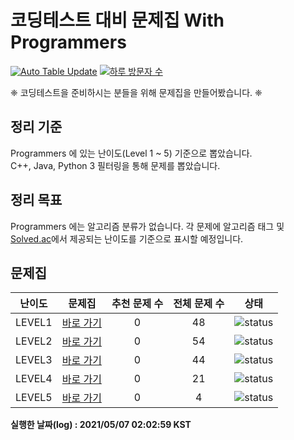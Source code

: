 # 코딩테스트 대비 문제집 With Programmers

[![Auto Table Update](https://github.com/tony9402/programmers/actions/workflows/auto_update_table.yml/badge.svg)](https://github.com/tony9402/programmers/actions/workflows/auto_update_table.yml)
[![하루 방문자 수](https://hits.seeyoufarm.com/api/count/incr/badge.svg?url=https%3A%2F%2Fgithub.com%2Ftony9402%2Fprogrammers)](https://github.com/tony9402/programmers)

❈  코딩테스트을 준비하시는 분들을 위해 문제집을 만들어봤습니다. ❈

## 정리 기준

Programmers 에 있는 난이도(Level 1 ~ 5) 기준으로 뽑았습니다.  
C++, Java, Python 3 필터링을 통해 문제를 뽑았습니다.

## 정리 목표

Programmers 에는 알고리즘 분류가 없습니다. 
각 문제에 알고리즘 태그 및 [Solved.ac](https://solved.ac/)에서 제공되는 난이도를 기준으로 표시할 예정입니다.

## 문제집



| 난이도 | 문제집 | 추천 문제 수 | 전체 문제 수 | 상태 |
| :--: |:--: |:--: |:--: |:--: |
| LEVEL1 | [바로 가기](./LEVEL1) | 0 | 48 | ![status][TODO] |
| LEVEL2 | [바로 가기](./LEVEL2) | 0 | 54 | ![status][TODO] |
| LEVEL3 | [바로 가기](./LEVEL3) | 0 | 44 | ![status][TODO] |
| LEVEL4 | [바로 가기](./LEVEL4) | 0 | 21 | ![status][TODO] |
| LEVEL5 | [바로 가기](./LEVEL5) | 0 | 4 | ![status][TODO] |


**실행한 날짜(log) : 2021/05/07 02:02:59 KST**


[TODO]: https://img.shields.io/badge/-TODO-DFFD26
[DOING]: https://img.shields.io/badge/-DOING-31AE0F
[DONE]: https://img.shields.io/badge/-DONE-0885CC
